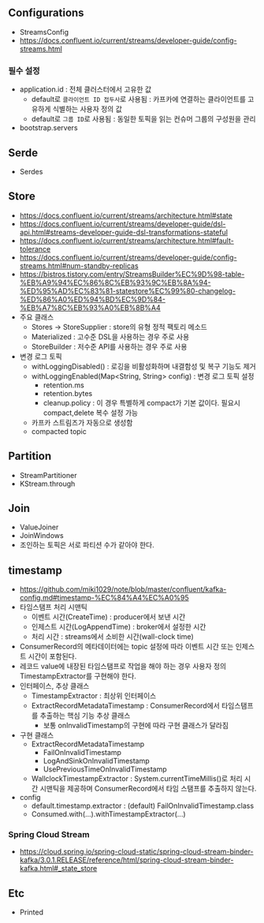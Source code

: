 ## Configurations

* StreamsConfig
* <https://docs.confluent.io/current/streams/developer-guide/config-streams.html>

### 필수 설정

* application.id : 전체 클러스터에서 고유한 값
  * default로 `클라이언트 ID 접두사`로 사용됨 : 카프카에 연결하는 클라이언트를 고유하게 식별하는 사용자 정의 값
  * default로 `그룹 ID`로 사용됨 : 동일한 토픽을 읽는 컨슈머 그룹의 구성원을 관리
* bootstrap.servers

## Serde

* Serdes

## Store

* <https://docs.confluent.io/current/streams/architecture.html#state>
* <https://docs.confluent.io/current/streams/developer-guide/dsl-api.html#streams-developer-guide-dsl-transformations-stateful>
* <https://docs.confluent.io/current/streams/architecture.html#fault-tolerance>
* <https://docs.confluent.io/current/streams/developer-guide/config-streams.html#num-standby-replicas>
* <https://bistros.tistory.com/entry/StreamsBuilder%EC%9D%98-table-%EB%A9%94%EC%86%8C%EB%93%9C%EB%8A%94-%ED%95%AD%EC%83%81-statestore%EC%99%80-changelog-%ED%86%A0%ED%94%BD%EC%9D%84-%EB%A7%8C%EB%93%A0%EB%8B%A4>
* 주요 클래스
  * Stores -> StoreSupplier : store의 유형 정적 팩토리 메소드
  * Materialized : 고수준 DSL을 사용하는 경우 주로 사용
  * StoreBuilder : 저수준 API를 사용하는 경우 주로 사용
* 변경 로그 토픽
  * withLoggingDisabled() : 로깅을 비활성화하며 내결함성 및 복구 기능도 제거
  * withLoggingEnabled(Map<String, String> config) : 변경 로그 토픽 설정
    * retention.ms
    * retention.bytes
    * cleanup.policy : 이 경우 특별하게 compact가 기본 값이다. 필요시 compact,delete 복수 설정 가능
  * 카프카 스트림즈가 자동으로 생성함
  * compacted topic

## Partition

* StreamPartitioner
* KStream.through

## Join

* ValueJoiner
* JoinWindows
* 조인하는 토픽은 서로 파티션 수가 같아야 한다.

## timestamp

* <https://github.com/miki1029/note/blob/master/confluent/kafka-config.md#timestamp-%EC%84%A4%EC%A0%95>
* 타임스탬프 처리 시맨틱
  * 이벤트 시간(CreateTime) : producer에서 보낸 시간
  * 인제스트 시간(LogAppendTime) : broker에서 설정한 시간
  * 처리 시간 : streams에서 소비한 시간(wall-clock time)
* ConsumerRecord의 메타데이터에는 topic 설정에 따라 이벤트 시간 또는 인제스트 시간이 포함된다.
* 레코드 value에 내장된 타임스탬프로 작업을 해야 하는 경우 사용자 정의 TimestampExtractor를 구현해야 한다.
* 인터페이스, 추상 클래스
  * TimestampExtractor : 최상위 인터페이스
  * ExtractRecordMetadataTimestamp : ConsumerRecord에서 타임스탬프를 추출하는 핵심 기능 추상 클래스
    * 보통 onInvalidTimestamp의 구현에 따라 구현 클래스가 달라짐
* 구현 클래스
  * ExtractRecordMetadataTimestamp
    * FailOnInvalidTimestamp
    * LogAndSinkOnInvalidTimestamp
    * UsePreviousTimeOnInvalidTimestamp
  * WallclockTimestampExtractor : System.currentTimeMillis()로 처리 시간 시맨틱을 제공하며 ConsumerRecord에서 타임 스탬프를 추출하지 않는다.
* config
  * default.timestamp.extractor : (default) FailOnInvalidTimestamp.class
  * Consumed.with(...).withTimestampExtractor(...)

### Spring Cloud Stream

* <https://cloud.spring.io/spring-cloud-static/spring-cloud-stream-binder-kafka/3.0.1.RELEASE/reference/html/spring-cloud-stream-binder-kafka.html#_state_store>

## Etc

* Printed
